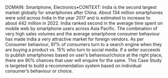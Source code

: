DOMAIN:  Smartphone, Electronics•CONTEXT: India is the second largest market globally for smartphones after China. About 134 million smartphones were sold across India in the year 2017 and is estimated to increase to about 442 million in 2022. India ranked second in the average time spent on mobile web by smartphone  users  across  Asia  Pacific.  The  combination  of  very  high  sales  volumes  and  the  average  smartphone  consumer  behaviour  has made India a very attractive market for foreign vendors. As per Consumer behaviour, 97% of consumers turn to a search engine when they are buying a product vs. 15% who turn to social media. If a seller succeeds to publish smartphones based on user’s behaviour/choice at the right  place,  there  are  90%  chances  that  user  will  enquire  for  the  same.  This  Case  Study  is  targeted  to  build  a  recommendation  system based on individual consumer’s behaviour or choice.

